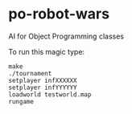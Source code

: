 # po-robot-wars
AI for Object Programming classes
 
To run this magic type:
```
make
./tournament
setplayer infXXXXXX
setplayer infYYYYYY
loadworld testworld.map
rungame
```

